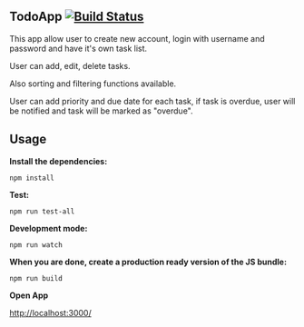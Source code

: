 ## TodoApp [![Build Status](https://travis-ci.org/avg20/todo-app.svg?branch=master)](https://travis-ci.org/avg20/todo-app)

This app allow user to create new account, login with username and password and have it's own task list.

User can add, edit, delete tasks.

Also sorting and filtering functions available.

User can add priority and due date for each task, if task is overdue, user will be notified and task will be marked as "overdue".


## Usage

__Install the dependencies:__

`npm install`

__Test:__

`npm run test-all`

__Development mode:__

`npm run watch`

__When you are done, create a production ready version of the JS bundle:__

`npm run build`

__Open App__

[http://localhost:3000/](http://localhost:3000/)